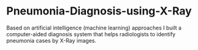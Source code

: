 # Pneumonia-Diagnosis-using-X-Ray
Based on artificial intelligence (machine learning) approaches I built a computer-aided diagnosis system that helps radiologists to identify pneumonia cases by X-Ray images.
